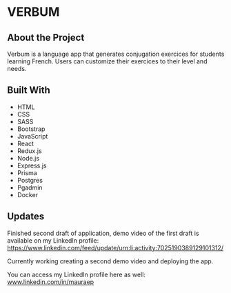 # VERBUM



## About the Project

Verbum is a language app that generates conjugation exercices for students learning French. Users can customize their exercices to their level and needs.

## Built With
- HTML
- CSS
- SASS
- Bootstrap
- JavaScript
- React
- Redux.js
- Node.js
- Express.js
- Prisma
- Postgres
- Pgadmin
- Docker 

## Updates

Finished second draft of application, demo video of the first draft is available on my LinkedIn profile: https://www.linkedin.com/feed/update/urn:li:activity:7025190389129101312/

Currently working creating a second demo video and deploying the app.

You can access my LinkedIn profile here as well: www.linkedin.com/in/mauraep
